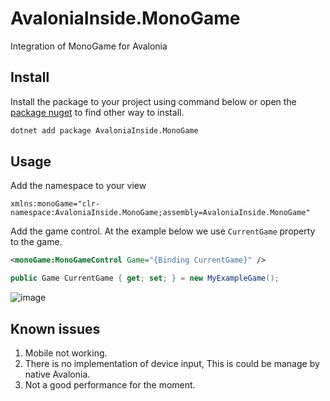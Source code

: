 # AvaloniaInside.MonoGame

Integration of MonoGame for Avalonia

## Install

Install the package to your project using command below or open the [package nuget](https://www.nuget.org/packages/AvaloniaInside.MonoGame) to find other way to install.

```bash
dotnet add package AvaloniaInside.MonoGame
```

## Usage

Add the namespace to your view 
```
xmlns:monoGame="clr-namespace:AvaloniaInside.MonoGame;assembly=AvaloniaInside.MonoGame"
```

Add the game control. At the example below we use `CurrentGame` property to the game.
```xml
<monoGame:MonoGameControl Game="{Binding CurrentGame}" />
```

```csharp
public Game CurrentGame { get; set; } = new MyExampleGame();
```

![image](https://user-images.githubusercontent.com/956077/211166326-10a244a2-f265-4846-947a-6991133ce25a.png)


## Known issues
1. Mobile not working.
2. There is no implementation of device input, This is could be manage by native Avalonia.
3. Not a good performance for the moment.
